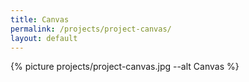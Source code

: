 ```yaml
---
title: Canvas
permalink: /projects/project-canvas/
layout: default
---
```


{% picture projects/project-canvas.jpg --alt Canvas %}